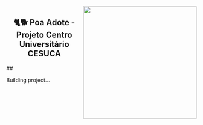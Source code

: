 <img align="right" height="300px" src="./logo-poa-adote.jpg">
<h2 align="center"> 🐈🐕 Poa Adote - Projeto Centro Universitário CESUCA </h2>
##
<p align="left">Building project...</p>
